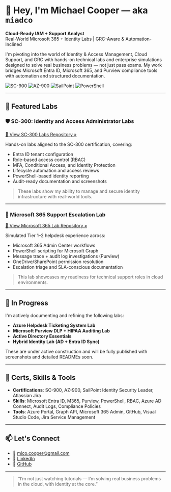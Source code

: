 # 👋 Hey, I'm Michael Cooper — aka `miadco`

**Cloud-Ready IAM + Support Analyst**  
Real-World Microsoft 365 + Identity Labs | GRC-Aware & Automation-Inclined

I'm pivoting into the world of Identity & Access Management, Cloud Support, and GRC with hands-on technical labs and enterprise simulations designed to solve real business problems — not just pass exams. My work bridges Microsoft Entra ID, Microsoft 365, and Purview compliance tools with automation and structured documentation.

![SC-900](https://img.shields.io/badge/SC--900-Passed-blue)
![AZ-900](https://img.shields.io/badge/AZ--900-Passed-blue)
![SailPoint](https://img.shields.io/badge/SailPoint-Certified-blue)
![PowerShell](https://img.shields.io/badge/PowerShell-Ready-lightgrey)


---

## 🔧 Featured Labs

### 🛡️ SC-300: Identity and Access Administrator Labs  
[🔗 View SC-300 Labs Repository »](https://github.com/miadco/SC-300-Identity-and-Access-Administrator)

Hands-on labs aligned to the SC-300 certification, covering:

- Entra ID tenant configuration
- Role-based access control (RBAC)
- MFA, Conditional Access, and Identity Protection
- Lifecycle automation and access reviews
- PowerShell-based identity reporting
- Audit-ready documentation and screenshots

> These labs show my ability to manage and secure identity infrastructure with real-world tools.

---

### 🧰 Microsoft 365 Support Escalation Lab  
[🔗 View Microsoft 365 Lab Repository »](https://github.com/miadco/m365-support-escalation-lab)

Simulated Tier 1–2 helpdesk experience across:

- Microsoft 365 Admin Center workflows
- PowerShell scripting for Microsoft Graph
- Message trace + audit log investigations (Purview)
- OneDrive/SharePoint permission resolution
- Escalation triage and SLA-conscious documentation

> This lab showcases my readiness for technical support roles in cloud environments.

---

## 🚧 In Progress

I'm actively documenting and refining the following labs:

- **Azure Helpdesk Ticketing System Lab**
- **Microsoft Purview DLP + HIPAA Auditing Lab**
- **Active Directory Essentials**
- **Hybrid Identity Lab (AD + Entra ID Sync)**

These are under active construction and will be fully published with screenshots and detailed READMEs soon.

---

## 🧪 Certs, Skills & Tools

- **Certifications**: SC-900, AZ-900, SailPoint Identity Security Leader, Atlassian Jira
- **Skills**: Microsoft Entra ID, M365, Purview, PowerShell, RBAC, Azure AD Connect, Audit Logs, Compliance Policies
- **Tools**: Azure Portal, Graph API, Microsoft 365 Admin, GitHub, Visual Studio Code, Jira Service Management

---

## 📫 Let's Connect

- 📧 [mico.cooper@gmail.com](mailto:mico.cooper@gmail.com)
- 💼 [LinkedIn](https://www.linkedin.com/in/1michael-a-cooper/)
- 🧠 [GitHub](https://github.com/miadco)

---

> “I’m not just watching tutorials — I’m solving real business problems in the cloud, with identity at the core.”
